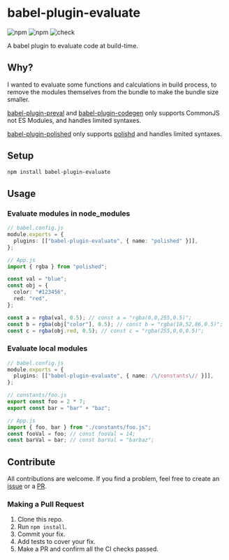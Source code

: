 # babel-plugin-evaluate

![npm](https://img.shields.io/npm/v/babel-plugin-evaluate) ![npm](https://img.shields.io/npm/dw/babel-plugin-evaluate) ![check](https://github.com/inokawa/babel-plugin-evaluate/workflows/check/badge.svg)

A babel plugin to evaluate code at build-time.

## Why?

I wanted to evaluate some functions and calculations in build process, to remove the modules themselves from the bundle to make the bundle size smaller.

[babel-plugin-preval](https://github.com/kentcdodds/babel-plugin-preval) and [babel-plugin-codegen](https://github.com/kentcdodds/babel-plugin-codegen) only supports CommonJS not ES Modules, and handles limited syntaxes.

[babel-plugin-polished](https://github.com/styled-components/babel-plugin-polished) only supports [polishd](https://github.com/styled-components/polished) and handles limited syntaxes.

## Setup

```sh
npm install babel-plugin-evaluate
```

## Usage

### Evaluate modules in node_modules

```ts
// babel.config.js
module.exports = {
  plugins: [["babel-plugin-evaluate", { name: "polished" }]],
};

// App.js
import { rgba } from "polished";

const val = "blue";
const obj = {
  color: "#123456",
  red: "red",
};

const a = rgba(val, 0.5); // const a = "rgba(0,0,255,0.5)";
const b = rgba(obj["color"], 0.5); // const b = "rgba(18,52,86,0.5)";
const c = rgba(obj.red, 0.5); // const c = "rgba(255,0,0,0.5)";
```

### Evaluate local modules

```ts
// babel.config.js
module.exports = {
  plugins: [["babel-plugin-evaluate", { name: /\/constants\// }]],
};

// constants/foo.js
export const foo = 2 * 7;
export const bar = "bar" + "baz";

// App.js
import { foo, bar } from "./constants/foo.js";
const fooVal = foo; // const fooVal = 14;
const barVal = bar; // const barVal = "barbaz";
```

## Contribute

All contributions are welcome.
If you find a problem, feel free to create an [issue](https://github.com/inokawa/babel-plugin-evaluate/issues) or a [PR](https://github.com/inokawa/babel-plugin-evaluate/pulls).

### Making a Pull Request

1. Clone this repo.
2. Run `npm install`.
3. Commit your fix.
4. Add tests to cover your fix.
5. Make a PR and confirm all the CI checks passed.
